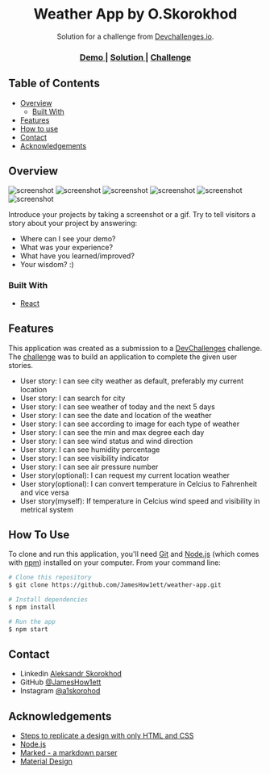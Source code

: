 <!-- Please update value in the {}  -->

<h1 align="center">Weather App by O.Skorokhod</h1>

<div align="center">
   Solution for a challenge from  <a href="http://devchallenges.io" target="_blank">Devchallenges.io</a>.
</div>

<div align="center">
  <h3>
    <a href="https://skorokhod-weather-app.web.app">
      Demo
    </a>
    <span> | </span>
    <a href="https://github.com/JamesHow1ett/weather-app.git">
      Solution
    </a>
    <span> | </span>
    <a href="https://devchallenges.io/challenges/mM1UIenRhK808W8qmLWv">
      Challenge
    </a>
  </h3>
</div>

<!-- TABLE OF CONTENTS -->

## Table of Contents

- [Overview](#overview)
  - [Built With](#built-with)
- [Features](#features)
- [How to use](#how-to-use)
- [Contact](#contact)
- [Acknowledgements](#acknowledgements)

<!-- OVERVIEW -->

## Overview

![screenshot](https://raw.githubusercontent.com/JamesHow1ett/weather-app/main/.github/screenshots/fullscreenApp.JPG)
![screenshot](https://raw.githubusercontent.com/JamesHow1ett/weather-app/main/.github/screenshots/fullscreenAppF.JPG)
![screenshot](https://raw.githubusercontent.com/JamesHow1ett/weather-app/main/.github/screenshots/fullscreenAppSearch.JPG)
![screenshot](https://raw.githubusercontent.com/JamesHow1ett/weather-app/main/.github/screenshots/mobileScreenApp.JPG)
![screenshot](https://raw.githubusercontent.com/JamesHow1ett/weather-app/main/.github/screenshots/mobileScreenAppSecond.JPG)
![screenshot](https://raw.githubusercontent.com/JamesHow1ett/weather-app/main/.github/screenshots/mobileScreenAppThird.JPG)

Introduce your projects by taking a screenshot or a gif. Try to tell visitors a story about your project by answering:

- Where can I see your demo?
- What was your experience?
- What have you learned/improved?
- Your wisdom? :)

### Built With

<!-- This section should list any major frameworks that you built your project using. Here are a few examples.-->

- [React](https://reactjs.org/)

## Features

<!-- List the features of your application or follow the template. Don't share the figma file here :) -->

This application was created as a submission to a [DevChallenges](https://devchallenges.io/challenges) challenge. The [challenge](https://devchallenges.io/challenges/mM1UIenRhK808W8qmLWv) was to build an application to complete the given user stories.

 - User story: I can see city weather as default, preferably my current location
 - User story: I can search for city
 - User story: I can see weather of today and the next 5 days
 - User story: I can see the date and location of the weather
 - User story: I can see according to image for each type of weather
 - User story: I can see the min and max degree each day
 - User story: I can see wind status and wind direction
 - User story: I can see humidity percentage
 - User story: I can see visibility indicator
 - User story: I can see air pressure number
 - User story(optional): I can request my current location weather
 - User story(optional): I can convert temperature in Celcius to Fahrenheit and vice versa
 - User story(myself): If temperature in Celcius wind speed and visibility in metrical system


## How To Use

<!-- Example: -->

To clone and run this application, you'll need [Git](https://git-scm.com) and [Node.js](https://nodejs.org/en/download/) (which comes with [npm](http://npmjs.com)) installed on your computer. From your command line:

```bash
# Clone this repository
$ git clone https://github.com/JamesHow1ett/weather-app.git

# Install dependencies
$ npm install

# Run the app
$ npm start
```

## Contact

- Linkedin [Aleksandr Skorokhod](https://www.linkedin.com/in/aleksandr-skorokhod-4630871b2/)
- GitHub [@JamesHow1ett](https://github.com/JamesHow1ett)
- Instagram [@a1skorohod](https://instagram.com/a1skorohod)

## Acknowledgements

<!-- This section should list any articles or add-ons/plugins that helps you to complete the project. This is optional but it will help you in the future. For example: -->

- [Steps to replicate a design with only HTML and CSS](https://devchallenges-blogs.web.app/how-to-replicate-design/)
- [Node.js](https://nodejs.org/)
- [Marked - a markdown parser](https://github.com/chjj/marked)
- [Material Design](https://material.io/)
